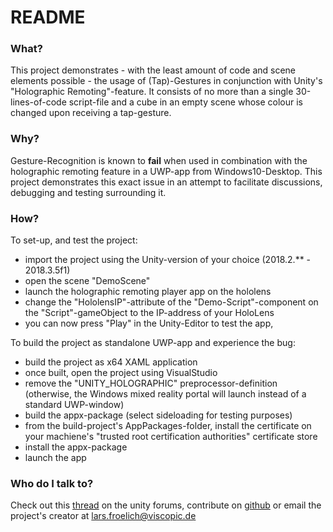 # README #

### What? ###
This project demonstrates - with the least amount of code and scene elements possible - the usage of (Tap)-Gestures in conjunction with Unity's "Holographic Remoting"-feature.
It consists of no more than a single 30-lines-of-code script-file and a cube in an empty scene whose colour is changed upon receiving a tap-gesture.

### Why? ###
Gesture-Recognition is known to **fail** when used in combination with the holographic remoting feature in a UWP-app from Windows10-Desktop. This project demonstrates this exact issue in an attempt to facilitate discussions, debugging and testing surrounding it.


### How? ###
To set-up, and test the project:

- import the project using the Unity-version of your choice (2018.2.** - 2018.3.5f1)
- open the scene "DemoScene"
- launch the holographic remoting player app on the hololens
- change the "HololensIP"-attribute of the "Demo-Script"-component on the "Script"-gameObject to the IP-address of your HoloLens
- you can now press "Play" in the Unity-Editor to test the app,

To build the project as standalone UWP-app and experience the bug:

- build the project as x64 XAML application
- once built, open the project using VisualStudio
- remove the "UNITY_HOLOGRAPHIC" preprocessor-definition (otherwise, the Windows mixed reality portal will launch instead of a standard UWP-window)
- build the appx-package (select sideloading for testing purposes)
- from the build-project's AppPackages-folder, install the certificate on your machiene's "trusted root certification authorities" certificate store
- install the appx-package
- launch the app


### Who do I talk to? ###
Check out this [thread](https://forum.unity.com/threads/hololens-remoting-build-gestures-not-recognized.541444/) on the unity forums, contribute on [github](https://github.com/xlfpx/unity-holographic-remoting/) or email the project's creator at [lars.froelich@viscopic.de](lars.froelich@viscopic.de)